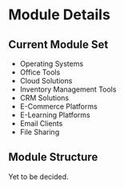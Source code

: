 # Module Details

## Current Module Set

- Operating Systems
- Office Tools
- Cloud Solutions
- Inventory Management Tools
- CRM Solutions
- E-Commerce Platforms
- E-Learning Platforms
- Email Clients
- File Sharing

## Module Structure

Yet to be decided.

